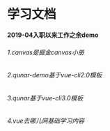 # 学习文档

**2019-04入职以来工作之余demo**


###### 1.canvas是掘金canvas小册  
###### 2.qunar-demo基于vue-cli2.0模板  
###### 3.qunar基于vue-cli3.0模板  
###### 4.vue去哪儿网基础学习内容
